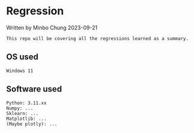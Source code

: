 # Regression
Written by Minbo Chung 2023-09-21

```
This repo will be covering all the regressions learned as a summary.
```

## OS used
```
Windows 11
```

## Software used
```
Python: 3.11.xx
Numpy: ...
Sklearn: ...
Matplotlib: ...
(Maybe plotly): ...
```
